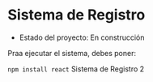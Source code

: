 <h1> Sistema de Registro</h1>

- Estado del proyecto: En construcción

Praa ejecutar el sistema, debes poner:

```npm install react```
Sistema de Registro 2
